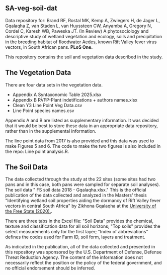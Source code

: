 ## SA-veg-soil-dat
Data repository for:
Brand RF, Rostal MK, Kemp A, Zwiegers H, de Jager L, Gqalaqha Z, van Staden L, 
van Huyssteen CW, Anyamba A, Gregory N, Cordel C, Karesh WB, Paweska JT. (In Review) 
A phytosociology and descriptive study of wetland vegetation and ecology, soils and 
precipitation in the breeding habitat of floodwater Aedes, known Rift Valley fever 
virus vectors, in South African pans. **PLoS One.**

This repository contains the soil and vegetation data described in the study.

## The Vegetation Data
There are four data sets in the vegetation data. 

 - Appendix A Syntaxonomic Table 2025.xlsx
 - Appendix B RVFP-Plant indetifications + authors names.xlsx
 - Clean Y3 Line Point Veg Data.csv
 - Line Point species names.csv
 
 Appendix A and B are listed as supplementary information. It was decided that it would 
 be best to store these data in an appropriate data repository, rather than in the 
 supplemental information.
 
 The line point data from 2017 is also provided and this data was used to make 
 Figures 5 and 6. The code to make the two figures is also included in the repo: 
 Line point analysis.R.
 
## The Soil Data
The data collected through the study at the 22 sites (some sites had two pans and 
in this case, both pans were sampled for separate soil analyses). The soil data "
FS soil data 2018 - Gqalaqha.xlsx." This is the official publication of the data 
collected and analyzed in the Masters' thesis "Identifying wetland soil properties 
aiding the dormancy of Rift Valley fever vectors in central South Africa" by Zikhona 
Gqalaqha at the [University of the Free State (2020).](https://scholar.ufs.ac.za/items/c4e90abf-23ed-4e81-99e8-7f946055b8e0).

There are three tabs in the Excel file: "Soil Data" provides the chemical, texture 
and classification data for all soil horizons; "Top soils" provides the select measurements
only for the first layer; "Index of abbreviations" defines the codes used for Farm ID, 
soil form, layers and treatment.

As indicated in the publication, all of the data collected and presented in this 
repository was sponsored by the U.S. Department of Defense, Defense Threat Reduction 
Agency. The content of the information does not necessarily reflect the position or 
the policy of the federal government, and no official endorsement should be inferred.

 